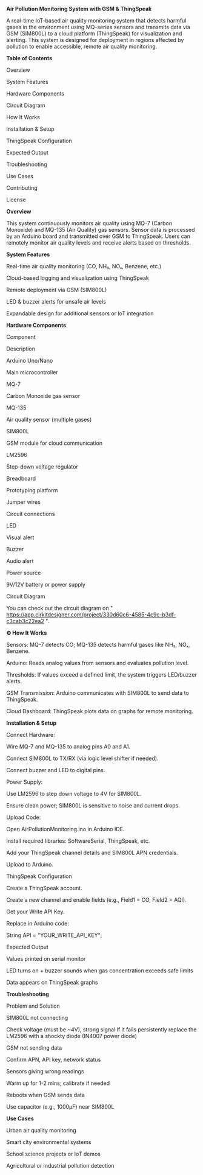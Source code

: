 **Air Pollution Monitoring System with GSM & ThingSpeak**

A real-time IoT-based air quality monitoring system that detects harmful gases in the environment using MQ-series sensors and transmits data via GSM (SIM800L) to a cloud platform (ThingSpeak) for visualization and alerting. This system is designed for deployment in regions affected by pollution to enable accessible, remote air quality monitoring.

**Table of Contents**

Overview

System Features

Hardware Components

Circuit Diagram

How It Works

Installation & Setup

ThingSpeak Configuration

Expected Output

Troubleshooting

Use Cases

Contributing

License

**Overview**

This system continuously monitors air quality using MQ-7 (Carbon Monoxide) and MQ-135 (Air Quality) gas sensors. Sensor data is processed by an Arduino board and transmitted over GSM to ThingSpeak. Users can remotely monitor air quality levels and receive alerts based on thresholds.

**System Features**

Real-time air quality monitoring (CO, NH₃, NOₓ, Benzene, etc.)

Cloud-based logging and visualization using ThingSpeak

Remote deployment via GSM (SIM800L)

LED & buzzer alerts for unsafe air levels

Expandable design for additional sensors or IoT integration

**Hardware Components**

Component

Description

Arduino Uno/Nano

Main microcontroller

MQ-7

Carbon Monoxide gas sensor

MQ-135

Air quality sensor (multiple gases)

SIM800L

GSM module for cloud communication

LM2596

Step-down voltage regulator

Breadboard

Prototyping platform

Jumper wires

Circuit connections

LED

Visual alert

Buzzer

Audio alert

Power source

9V/12V battery or power supply

Circuit Diagram

You can check out the circuit diagram  on " https://app.cirkitdesigner.com/project/330d60c6-4585-4c9c-b3df-c3cab3c22ea2 ".

**⚙️ How It Works**

Sensors: MQ-7 detects CO; MQ-135 detects harmful gases like NH₃, NOₓ, Benzene.

Arduino: Reads analog values from sensors and evaluates pollution level.

Thresholds: If values exceed a defined limit, the system triggers LED/buzzer alerts.

GSM Transmission: Arduino communicates with SIM800L to send data to ThingSpeak.

Cloud Dashboard: ThingSpeak plots data on graphs for remote monitoring.

**Installation & Setup**

Connect Hardware:

Wire MQ-7 and MQ-135 to analog pins A0 and A1.

Connect SIM800L to TX/RX (via logic level shifter if needed).

Connect buzzer and LED to digital pins.

Power Supply:

Use LM2596 to step down voltage to 4V for SIM800L.

Ensure clean power; SIM800L is sensitive to noise and current drops.

Upload Code:

Open AirPollutionMonitoring.ino in Arduino IDE.

Install required libraries: SoftwareSerial, ThingSpeak, etc.

Add your ThingSpeak channel details and SIM800L APN credentials.

Upload to Arduino.

ThingSpeak Configuration

Create a ThingSpeak account.

Create a new channel and enable fields (e.g., Field1 = CO, Field2 = AQI).

Get your Write API Key.

Replace in Arduino code:

String API = "YOUR_WRITE_API_KEY";

Expected Output

Values printed on serial monitor

LED turns on + buzzer sounds when gas concentration exceeds safe limits

Data appears on ThingSpeak graphs

**Troubleshooting**

Problem and Solution

SIM800L not connecting

Check voltage (must be ~4V), strong signal
If it fails persistently replace the LM2596 with a shockty diode (IN4007 power diode)

GSM not sending data

Confirm APN, API key, network status

Sensors giving wrong readings

Warm up for 1-2 mins; calibrate if needed

Reboots when GSM sends data

Use capacitor (e.g., 1000µF) near SIM800L

**Use Cases**

Urban air quality monitoring

Smart city environmental systems

School science projects or IoT demos

Agricultural or industrial pollution detection

